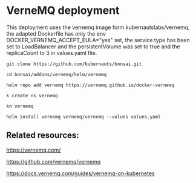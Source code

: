 # VerneMQ deployment

This deployment uses the vernemq image form kubernautslabs/vernemq, the adapted Dockerfile has only the env DOCKER_VERNEMQ_ACCEPT_EULA="yes" set, the service type has been set to LoadBalancer and the persistentVolume was set to true and the replicaCount to 3 in values.yaml file.

```
git clone https://github.com/kubernauts/bonsai.git

cd bonsai/addons/vernemq/helm/vernemq

helm repo add vernemq https://vernemq.github.io/docker-vernemq

k create ns vernemq

kn vernemq

helm install vernemq vernemq/vernemq --values values.yaml
```

## Related resources:

https://vernemq.com/

https://github.com/vernemq/vernemq

https://docs.vernemq.com/guides/vernemq-on-kubernetes


